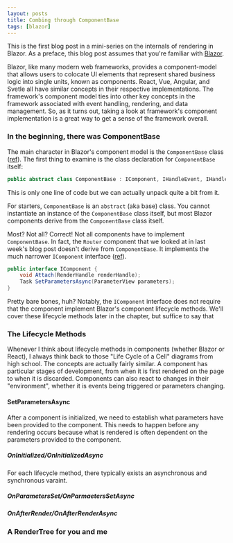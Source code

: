 ```yaml
---
layout: posts
title: Combing through ComponentBase
tags: [blazor]
---
```


This is the first blog post in a mini-series on the internals of rendering in Blazor. As a preface, this blog post assumes that you're familiar with [Blazor](https://blazor.net/).

Blazor, like many modern web frameworks, provides a component-model that allows users to colocate UI elements that represent shared business logic into single units, known as components. React, Vue, Angular, and Svetle all have similar concepts in their respective implementations. The framework's component model ties into other key concepts in the framework associated with event handling, rendering, and data management. So, as it turns out, taking a look at framework's component implementation is a great way to get a sense of the framework overall.

### In the beginning, there was ComponentBase

The main character in Blazor's component model is the `ComponentBase` class ([ref](https://github.com/dotnet/aspnetcore/blob/795584e177852a2cb95d4e7b0df2ae7d94fac157/src/Components/Components/src/ComponentBase.cs)). The first thing to examine is the class declaration for `ComponentBase` itself:

```csharp
public abstract class ComponentBase : IComponent, IHandleEvent, IHandleAfterRender
```

This is only one line of code but we can actually unpack quite a bit from it.

For starters, `ComponentBase` is an `abstract` (aka base) class. You cannot instantiate an instance of the `ComponentBase` class itself, but most Blazor components derive from the `ComponentBase` class itself.

Most? Not all? Correct! Not all components have to implement `ComponentBase`. In fact, the `Router` component that we looked at in last week's blog post doesn't derive from `ComponentBase`. It implements the much narrower `IComponent` interface ([ref](https://github.com/dotnet/aspnetcore/blob/795584e177852a2cb95d4e7b0df2ae7d94fac157/src/Components/Components/src/IComponent.cs)).

```csharp
public interface IComponent {
    void Attach(RenderHandle renderHandle);
    Task SetParametersAsync(ParameterView parameters);
}
```

Pretty bare bones, huh? Notably, the `IComponent` interface does not require that the component implement Blazor's component lifecycle methods. We'll cover these lifecycle methods later in the chapter, but suffice to say that 

### The Lifecycle Methods

Whenever I think about lifecycle methods in components (whether Blazor or React), I always think back to those "Life Cycle of a Cell" diagrams from high school. The concepts are actually fairly similar. A component has particular stages of development, from when it is first rendered on the page to when it is discarded. Components can also react to changes in their "environment", whether it is events being triggered or parameters changing.

#### SetParametersAsync

After a component is initialized, we need to establish what parameters have been provided to the component. This needs to happen before any rendering occurs because what is rendered is often dependent on the parameters provided to the component.

##### OnInitialized/OnInitializedAsync

For each lifecycle method, there typically exists an asynchronous and synchronous varaint.

##### OnParametersSet/OnParmaetersSetAsync

##### OnAfterRender/OnAfterRenderAsync

### A RenderTree for you and me






